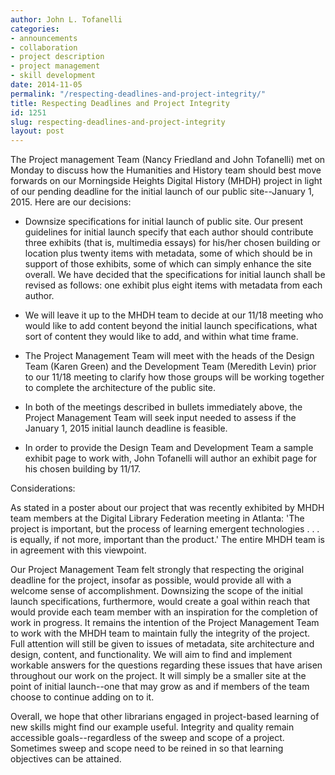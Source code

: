 ```yaml
---
author: John L. Tofanelli
categories:
- announcements
- collaboration
- project description
- project management
- skill development
date: 2014-11-05
permalink: "/respecting-deadlines-and-project-integrity/"
title: Respecting Deadlines and Project Integrity
id: 1251
slug: respecting-deadlines-and-project-integrity
layout: post
---
```

The Project management Team (Nancy Friedland and John Tofanelli) met on Monday to discuss how the Humanities and History team should best move forwards on our Morningside Heights Digital History (MHDH) project in light of our pending deadline for the initial launch of our public site--January 1, 2015. Here are our decisions:

* Downsize specifications for initial launch of public site. Our present guidelines for initial launch specify that each author should contribute three exhibits (that is, multimedia essays) for his/her chosen building or location plus twenty items with metadata, some of which should be in support of those exhibits, some of which can simply enhance the site overall. We have decided that the specifications for initial launch shall be revised as follows: one exhibit plus eight items with metadata from each author.

* We will leave it up to the MHDH team to decide at our 11/18 meeting who would like to add content beyond the initial launch specifications, what sort of content they would like to add, and within what time frame.

* The Project Management Team will meet with the heads of the Design Team (Karen Green) and the Development Team (Meredith Levin) prior to our 11/18 meeting to clarify how those groups will be working together to complete the architecture of the public site.

* In both of the meetings described in bullets immediately above, the Project Management Team will seek input needed to assess if the January 1, 2015 initial launch deadline is feasible.

* In order to provide the Design Team and Development Team a sample exhibit page to work with, John Tofanelli will author an exhibit page for his chosen building by 11/17.

Considerations:

As stated in a poster about our project that was recently exhibited by MHDH team members at the Digital Library Federation meeting in Atlanta: 'The project is important, but the process of learning emergent technologies . . . is equally, if not more, important than the product.' The entire MHDH team is in agreement with this viewpoint.

Our Project Management Team felt strongly that respecting the original deadline for the project, insofar as possible, would provide all with a welcome sense of accomplishment. Downsizing the scope of the initial launch specifications, furthermore, would create a goal within reach that would provide each team member with an inspiration for the completion of work in progress. It remains the intention of the Project Management Team to work with the MHDH team to maintain fully the integrity of the project. Full attention will still be given to issues of metadata, site architecture and design, content, and functionality. We will aim to find and implement workable answers for the questions regarding these issues that have arisen throughout our work on the project. It will simply be a smaller site at the point of initial launch--one that may grow as and if members of the team choose to continue adding on to it.

Overall, we hope that other librarians engaged in project-based learning of new skills might find our example useful. Integrity and quality remain accessible goals--regardless of the sweep and scope of a project. Sometimes sweep and scope need to be reined in so that learning objectives can be attained.
